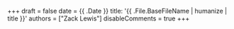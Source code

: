 +++ 
draft = false
date = {{ .Date }}
title: '{{ .File.BaseFileName | humanize | title }}'
authors = ["Zack Lewis"]
disableComments = true
+++
